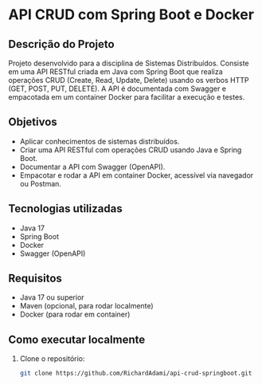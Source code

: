 # API CRUD com Spring Boot e Docker

## Descrição do Projeto
Projeto desenvolvido para a disciplina de Sistemas Distribuídos. Consiste em uma API RESTful criada em Java com Spring Boot que realiza operações CRUD (Create, Read, Update, Delete) usando os verbos HTTP (GET, POST, PUT, DELETE). A API é documentada com Swagger e empacotada em um container Docker para facilitar a execução e testes.

## Objetivos
- Aplicar conhecimentos de sistemas distribuídos.
- Criar uma API RESTful com operações CRUD usando Java e Spring Boot.
- Documentar a API com Swagger (OpenAPI).
- Empacotar e rodar a API em container Docker, acessível via navegador ou Postman.

## Tecnologias utilizadas
- Java 17
- Spring Boot
- Docker
- Swagger (OpenAPI)

## Requisitos
- Java 17 ou superior
- Maven (opcional, para rodar localmente)
- Docker (para rodar em container)

## Como executar localmente

1. Clone o repositório:
   ```bash
   git clone https://github.com/RichardAdami/api-crud-springboot.git
